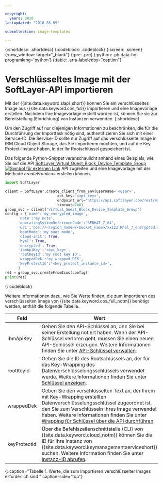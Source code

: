 ```yaml
---

copyright:
  years: 2018
lastupdated: "2018-08-09"

subcollection: image-templates

---
```


{:shortdesc: .shortdesc}
{:codeblock: .codeblock}
{:screen: .screen}
{:new_window: target="_blank"}
{:pre: .pre}
{:python: .ph data-hd-programlang='python'}
{:table: .aria-labeledby="caption"}


# Verschlüsseltes Image mit der SoftLayer-API importieren

Mit der {{site.data.keyword.slapi_short}} können Sie ein verschlüsseltes Image aus {{site.data.keyword.cos_full}} importieren und eine Imagevorlage erstellen. Nachdem Ihre Imagevorlage erstellt worden ist, können Sie sie zur Bereitstellung (Einrichtung) von Instanzen verwenden.
{:shortdesc}

Um den Zugriff auf nur diejenigen Informationen zu beschränken, die für die Durchführung der Importtask nötig sind, authentifizieren Sie sich mit einer Service-ID. Die Service-ID sollte nur Zugriff auf das verschlüsselte Image in IBM Cloud Object Storage, das Sie importieren möchten, und auf die Key Protect-Instanz haben, in der Ihr Rootschlüssel gespeichert ist.  

Das folgende Python-Snippet veranschaulicht anhand eines Beispiels, wie Sie auf die API
[SoftLayer_Virtual_Guest_Block_Device_Template_Group ![Symbol für externen Link](../../icons/launch-glyph.svg "Symbol für externen Link")](https://softlayer.github.io/reference/services/SoftLayer_Virtual_Guest_Block_Device_Template_Group/) API zugreifen und eine Imagevorlage mit der Methode _createFromIcos_ erstellen können.

```python
import SoftLayer

client = SoftLayer.create_client_from_env(username='<user>',
                        api_key='<api_key>',
                        endpoint_url='https://api.softlayer.com/rest/v3',
                        timeout=240)
group_svc = client['Virtual_Guest_Block_Device_Template_Group']
config = {'name':'my_encrypted_image',
      'note':'my note',
      'operatingSystemReferenceCode':'REDHAT_7_64',
      'uri':'cos://<region_name>/<bucket_name>/xx123.Rhel_7_encrypted.raw',
      'bootMode':'my boot mode',
      'cloud-init': True,
      'byol': True,
      'encrypted': True,
      'ibmApiKey':'<api_key>',
      'rootKeyId':'my root key ID',
      'wrappedDek':'my wrapped DEK',
      'keyProtectId':'<key_protect_instance_id>',
      }
ret = group_svc.createFromIcos(config)
print(ret)
```
{: codeblock}


Weitere Informationen dazu, wie Sie Werte finden, die zum Importieren des verschlüsselten Image von {{site.data.keyword.cos_full_notm}} benötigt werden, enthält die folgende Tabelle. 

| Feld    | Wert   |
| -------- | ------- |
| ibmApiKey | Geben Sie den API-Schlüssel an, den Sie bei seiner Erstellung notiert haben. Wenn der API-Schlüssel verloren geht, müssen Sie einen neuen API-Schlüssel erzeugen. Weitere Informationen finden Sie unter [API-Schlüssel verwalten](/docs/iam?topic=iam-userapikey). |
| rootKeyId | Geben Sie die ID des Rootschlüssels an, der für das Key-Wrapping des Datenverschlüsselungsschlüssels verwendet wurde. Weitere Informationen finden Sie unter [Schlüssel anzeigen](/docs/services/key-protect?topic=key-protect-view-keys#view-keys). |
| wrappedDek | Geben Sie den verschlüsselten Text an, der Ihrem mit Key-Wrapping erstellten Datenverschlüsselungsschlüssel zugeordnet ist, den Sie zum Verschlüsseln Ihres Image verwendet haben. Weitere Informationen finden Sie unter [Wrapping für Schlüssel über die API durchführen](/docs/services/key-protect?topic=key-protect-wrap-keys#wrap-keys). |
| keyProtectId | Über die Befehlszeilenschnittstelle (CLI) von {{site.data.keyword.cloud_notm}} können Sie die ID für Ihre Instanz von {{site.data.keyword.keymanagementserviceshort}} suchen. Weitere Information finden Sie unter [Instanz-ID abrufen](/docs/services/key-protect?topic=key-protect-retrieve-instance-ID#retrieve-instance-ID). |
{: caption="Tabelle 1. Werte, die zum Importieren verschlüsselter Images erforderlich sind " caption-side="top"}
